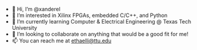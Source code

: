 - 👋 Hi, I’m @xanderel
- 👀 I’m interested in Xilinx FPGAs, embedded C/C++, and Python
- 🌱 I’m currently learning Computer & Electrical Engineering @ Texas Tech University
- 💞️ I’m looking to collaborate on anything that would be a good fit for me!
- 📫 You can reach me at ethaelli@ttu.edu

<!---
xanderel/xanderel is a ✨ special ✨ repository because its `README.md` (this file) appears on your GitHub profile.
You can click the Preview link to take a look at your changes.
--->
